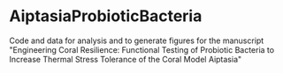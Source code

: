 # AiptasiaProbioticBacteria
Code and data for analysis and to generate figures for the manuscript "Engineering Coral Resilience: Functional Testing of Probiotic Bacteria to Increase Thermal Stress Tolerance of the Coral Model Aiptasia"
